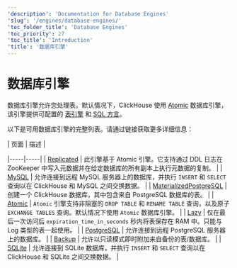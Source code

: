```yaml
---
'description': 'Documentation for Database Engines'
'slug': '/engines/database-engines/'
'toc_folder_title': 'Database Engines'
'toc_priority': 27
'toc_title': 'Introduction'
'title': '数据库引擎'
---
```



# 数据库引擎

数据库引擎允许您处理表。默认情况下，ClickHouse 使用 [Atomic](../../engines/database-engines/atomic.md) 数据库引擎，该引擎提供可配置的 [表引擎](../../engines/table-engines/index.md) 和 [SQL 方言](../../sql-reference/syntax.md)。

以下是可用数据库引擎的完整列表。请通过链接获取更多详细信息：

<!-- The table of contents table for this page is automatically generated by 
https://github.com/ClickHouse/clickhouse-docs/blob/main/scripts/autogenerate-table-of-contents.sh
from the YAML front matter fields: slug, description, title.

If you've spotted an error, please edit the YML frontmatter of the pages themselves.
-->| 页面 | 描述 |
|-----|-----|
| [Replicated](/engines/database-engines/replicated) | 此引擎基于 Atomic 引擎。它支持通过 DDL 日志在 ZooKeeper 中写入元数据并在给定数据库的所有副本上执行元数据的复制。 |
| [MySQL](/engines/database-engines/mysql) | 允许连接到远程 MySQL 服务器上的数据库，并执行 `INSERT` 和 `SELECT` 查询以在 ClickHouse 和 MySQL 之间交换数据。 |
| [MaterializedPostgreSQL](/engines/database-engines/materialized-postgresql) | 创建一个 ClickHouse 数据库，其中包含来自 PostgreSQL 数据库的表。 |
| [Atomic](/engines/database-engines/atomic) | `Atomic` 引擎支持非阻塞的 `DROP TABLE` 和 `RENAME TABLE` 查询，以及原子 `EXCHANGE TABLES` 查询。默认情况下使用 `Atomic` 数据库引擎。 |
| [Lazy](/engines/database-engines/lazy) | 仅在最后一次访问后 `expiration_time_in_seconds` 秒内将表保存在 RAM 中。只能与 Log 类型的表一起使用。 |
| [PostgreSQL](/engines/database-engines/postgresql) | 允许连接到远程 PostgreSQL 服务器上的数据库。 |
| [Backup](/engines/database-engines/backup) | 允许以只读模式即时附加来自备份的表/数据库。 |
| [SQLite](/engines/database-engines/sqlite) | 允许连接到 SQLite 数据库，并执行 `INSERT` 和 `SELECT` 查询以在 ClickHouse 和 SQLite 之间交换数据。 |
